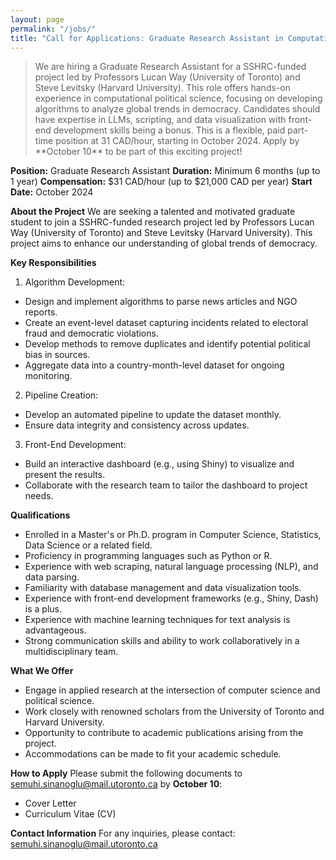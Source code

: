 ```yaml
---
layout: page
permalink: "/jobs/"
title: "Call for Applications: Graduate Research Assistant in Computational Political Science"
---
```


<blockquote> We are hiring a Graduate Research Assistant for a SSHRC-funded project led by Professors Lucan Way (University of Toronto) and Steve Levitsky (Harvard University). This role offers hands-on experience in computational political science, focusing on developing algorithms to analyze global trends in democracy. Candidates should have expertise in LLMs, scripting, and data visualization with front-end development skills being a bonus. This is a flexible, paid part-time position at 31 CAD/hour, starting in October 2024. Apply by **October 10** to be part of this exciting project! </blockquote>


**Position:** Graduate Research Assistant
**Duration:** Minimum 6 months (up to 1 year)
**Compensation:** $31 CAD/hour (up to $21,000 CAD per year)
**Start Date:** October 2024

**About the Project**
We are seeking a talented and motivated graduate student to join a SSHRC-funded research project led by Professors Lucan Way (University of Toronto) and Steve Levitsky (Harvard University). This project aims to enhance our understanding of global trends of democracy. 

**Key Responsibilities**
1.	Algorithm Development:
- Design and implement algorithms to parse news articles and NGO reports.
- Create an event-level dataset capturing incidents related to electoral fraud and democratic violations.
- Develop methods to remove duplicates and identify potential political bias in sources.
- Aggregate data into a country-month-level dataset for ongoing monitoring.
2.	Pipeline Creation:
- Develop an automated pipeline to update the dataset monthly.
- Ensure data integrity and consistency across updates.
3.	Front-End Development:
- Build an interactive dashboard (e.g., using Shiny) to visualize and present the results.
- Collaborate with the research team to tailor the dashboard to project needs.
  
**Qualifications**
- Enrolled in a Master's or Ph.D. program in Computer Science, Statistics, Data Science or a related field.
- Proficiency in programming languages such as Python or R.
- Experience with web scraping, natural language processing (NLP), and data parsing.
- Familiarity with database management and data visualization tools.
- Experience with front-end development frameworks (e.g., Shiny, Dash) is a plus.
- Experience with machine learning techniques for text analysis is advantageous.
- Strong communication skills and ability to work collaboratively in a multidisciplinary team.
  
**What We Offer**
- Engage in applied research at the intersection of computer science and political science.
- Work closely with renowned scholars from the University of Toronto and Harvard University.
- Opportunity to contribute to academic publications arising from the project.
- Accommodations can be made to fit your academic schedule.
  
**How to Apply**
Please submit the following documents to [semuhi.sinanoglu@mail.utoronto.ca](mailto:semuhi.sinanoglu@mail.utoronto.ca) by **October 10**:
- Cover Letter
- Curriculum Vitae (CV)

**Contact Information**
For any inquiries, please contact:
[semuhi.sinanoglu@mail.utoronto.ca](mailto:semuhi.sinanoglu@mail.utoronto.ca) 

